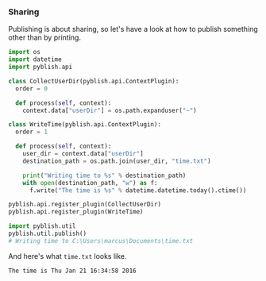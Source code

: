 ### Sharing

Publishing is about sharing, so let's have a look at how to publish something other than by printing.

```python
import os
import datetime
import pyblish.api

class CollectUserDir(pyblish.api.ContextPlugin):
  order = 0

  def process(self, context):
    context.data["userDir"] = os.path.expanduser("~")

class WriteTime(pyblish.api.ContextPlugin):
  order = 1

  def process(self, context):
    user_dir = context.data["userDir"]
    destination_path = os.path.join(user_dir, "time.txt")

    print("Writing time to %s" % destination_path)
    with open(destination_path, "w") as f:
      f.write("The time is %s" % datetime.datetime.today().ctime())

pyblish.api.register_plugin(CollectUserDir)
pyblish.api.register_plugin(WriteTime)

import pyblish.util
pyblish.util.publish()
# Writing time to C:\Users\marcus\Documents\time.txt
```

And here's what `time.txt` looks like.

```bash
The time is Thu Jan 21 16:34:58 2016
```